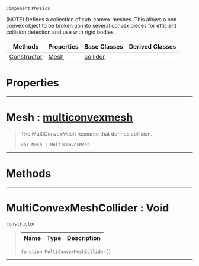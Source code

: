  `Component` `Physics`



(NOTE) Defines a collection of sub-convex meshes. This allows a non-convex object to be broken up into several convex pieces for efficient collision detection and use with rigid bodies.

|Methods|Properties|Base Classes|Derived Classes|
|---|---|---|---|
|[ Constructor](https://github.com/ZilchEngine/ZilchDocs/blob/master/code_reference/class_reference/multiconvexmeshcollider.markdown#multiconvexmeshcollider)|[ Mesh](https://github.com/ZilchEngine/ZilchDocs/blob/master/code_reference/class_reference/multiconvexmeshcollider.markdown#mesh-zero-engine-documen)|[collider](https://github.com/ZilchEngine/ZilchDocs/blob/master/code_reference/class_reference/collider.markdown)| |


 #  Properties


---  
 #  Mesh : [multiconvexmesh](https://github.com/ZilchEngine/ZilchDocs/blob/master/code_reference/class_reference/multiconvexmesh.markdown)

> The MultiConvexMesh resource that defines collision.
> ``` lang=cpp, name=Nada
> var Mesh : MultiConvexMesh


---  
 #  Methods


---  
 #  MultiConvexMeshCollider : Void

 `constructor`

> 
> |Name|Type|Description|
> |---|---|---|
> ``` lang=cpp, name=Nada
> function MultiConvexMeshCollider()
> ``` 


---  
 

 